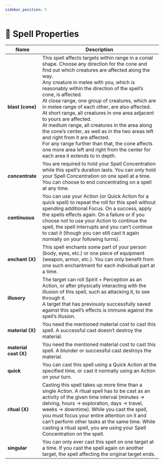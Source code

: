 ```yaml
---
sidebar_position: 5
---
```


# 📖 Spell Properties

 **Name**              | **Description**                                                                                                                                                                                                                                                                                                                                                                                                                                                                                                                                                                                                                                                                                                                                  
-----------------------|--------------------------------------------------------------------------------------------------------------------------------------------------------------------------------------------------------------------------------------------------------------------------------------------------------------------------------------------------------------------------------------------------------------------------------------------------------------------------------------------------------------------------------------------------------------------------------------------------------------------------------------------------------------------------------------------------------------------------------------------------
 **blast (cone)**      | This spell affects targets within range in a conial shape. Choose any direction for the cone and find out which creatures are affected along the way.<br />Any creature in melee with you, which is reasonably within the direction of the spell’s cone, is affected.<br />At close range, one group of creatures, which are in melee range of each other, are also affected.<br />At short range, all creatures in one area adjacent to yours are affected.<br />At medium range, all creatures in the area along the cone’s center, as well as in the two areas left and right from it are affected.<br />For any range further than that, the cone affects one more area left and right from the center for each area it extends to in depth. 
 **concentrate**       | You are required to hold your Spell Concentration while this spell‘s duration lasts. You can only hold your Spell Concentration on one spell at a time. You can choose to end concentrating on a spell at any time.                                                                                                                                                                                                                                                                                                                                                                                                                                                                                                                              
 **continuous**        | You can use your Action (or Quick Action for a quick spell) to repeat the roll for this spell without spending additional Focus. On a success, apply the spells effects again. On a failure or if you choose not to use your Action to continue the spell, the spell interrupts and you can’t continue to cast it (though you can still cast it again normally on your following turns).                                                                                                                                                                                                                                                                                                                                                         
 **enchant (X)**       | This spell enchants some part of your person (body, eyes, etc.)  or one piece of equipment (weapon, armor, etc.). You can only benefit from one such enchantment for each individual part at a time.                                                                                                                                                                                                                                                                                                                                                                                                                                                                                                                                             
 **illusory**          | The target can roll Spirit + Perception as an Action, or after physically interacting with the illusion of this spell, such as attacking it, to see through it.<br />A target that has previously successfully saved against this spell’s effects is immune against the spell’s illusion.                                                                                                                                                                                                                                                                                                                                                                                                                                                        
 **material (X)**      | You need the mentioned material cost to cast this spell. A successful cast doesn‘t destroy the material.                                                                                                                                                                                                                                                                                                                                                                                                                                                                                                                                                                                                                                         
 **material cost (X)** | You need the mentioned material cost to cast this spell. A blunder or successful cast destroys the material.                                                                                                                                                                                                                                                                                                                                                                                                                                                                                                                                                                                                                                     
 **quick**             | You can cast this spell using a Quick Action at the specified time, or cast it normally using an Action on your turn.                                                                                                                                                                                                                                                                                                                                                                                                                                                                                                                                                                                                                            
 **ritual (X)**        | Casting this spell takes up more time than a single Action. A ritual spell has to be cast as an activity of the given time interval (minutes → delving, hours → exploration, days → travel, weeks → downtime). While you cast the spell, you must focus your entire attention on it and can’t perform other tasks at the same time. While casting a ritual spell, you are using your Spell Concentration on the spell.                                                                                                                                                                                                                                                                                                                           
 **singular**          | You can only ever cast this spell on one target at a time. If you cast the spell again on another target, the spell affecting the original target ends.                                                                                                                                                                                                                                                                                                                                                                                                                                                                                                                                                                                          
